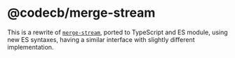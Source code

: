 # @codecb/merge-stream

This is a rewrite of [`merge-stream`](https://github.com/grncdr/merge-stream), ported to TypeScript and ES module, using new ES syntaxes, having a similar interface with slightly different implementation.
